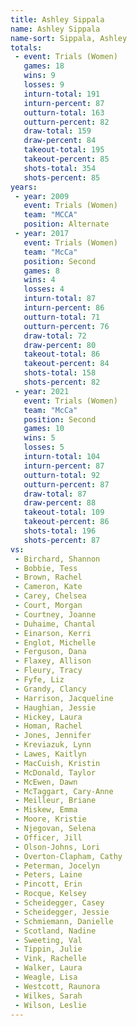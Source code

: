 ```yaml
---
title: Ashley Sippala
name: Ashley Sippala
name-sort: Sippala, Ashley
totals:
 - event: Trials (Women)
   games: 18
   wins: 9
   losses: 9
   inturn-total: 191
   inturn-percent: 87
   outturn-total: 163
   outturn-percent: 82
   draw-total: 159
   draw-percent: 84
   takeout-total: 195
   takeout-percent: 85
   shots-total: 354
   shots-percent: 85
years:
 - year: 2009
   event: Trials (Women)
   team: "MCCA"
   position: Alternate
 - year: 2017
   event: Trials (Women)
   team: "McCa"
   position: Second
   games: 8
   wins: 4
   losses: 4
   inturn-total: 87
   inturn-percent: 86
   outturn-total: 71
   outturn-percent: 76
   draw-total: 72
   draw-percent: 80
   takeout-total: 86
   takeout-percent: 84
   shots-total: 158
   shots-percent: 82
 - year: 2021
   event: Trials (Women)
   team: "McCa"
   position: Second
   games: 10
   wins: 5
   losses: 5
   inturn-total: 104
   inturn-percent: 87
   outturn-total: 92
   outturn-percent: 87
   draw-total: 87
   draw-percent: 88
   takeout-total: 109
   takeout-percent: 86
   shots-total: 196
   shots-percent: 87
vs:
 - Birchard, Shannon
 - Bobbie, Tess
 - Brown, Rachel
 - Cameron, Kate
 - Carey, Chelsea
 - Court, Morgan
 - Courtney, Joanne
 - Duhaime, Chantal
 - Einarson, Kerri
 - Englot, Michelle
 - Ferguson, Dana
 - Flaxey, Allison
 - Fleury, Tracy
 - Fyfe, Liz
 - Grandy, Clancy
 - Harrison, Jacqueline
 - Haughian, Jessie
 - Hickey, Laura
 - Homan, Rachel
 - Jones, Jennifer
 - Kreviazuk, Lynn
 - Lawes, Kaitlyn
 - MacCuish, Kristin
 - McDonald, Taylor
 - McEwen, Dawn
 - McTaggart, Cary-Anne
 - Meilleur, Briane
 - Miskew, Emma
 - Moore, Kristie
 - Njegovan, Selena
 - Officer, Jill
 - Olson-Johns, Lori
 - Overton-Clapham, Cathy
 - Peterman, Jocelyn
 - Peters, Laine
 - Pincott, Erin
 - Rocque, Kelsey
 - Scheidegger, Casey
 - Scheidegger, Jessie
 - Schmiemann, Danielle
 - Scotland, Nadine
 - Sweeting, Val
 - Tippin, Julie
 - Vink, Rachelle
 - Walker, Laura
 - Weagle, Lisa
 - Westcott, Raunora
 - Wilkes, Sarah
 - Wilson, Leslie
---
```

